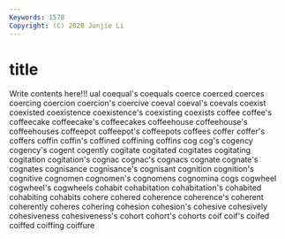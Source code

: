 ```yaml
---
Keywords: 1578
Copyright: (C) 2020 Junjie Li
---
```


# title

Write contents here!!!
ual
coequal's 
coequals 
coerce 
coerced 
coerces 
coercing 
coercion 
coercion's 
coercive 
coeval
coeval's 
coevals 
coexist 
coexisted 
coexistence 
coexistence's 
coexisting 
coexists 
coffee 
coffee's
coffeecake 
coffeecake's 
coffeecakes 
coffeehouse 
coffeehouse's 
coffeehouses 
coffeepot 
coffeepot's 
coffeepots 
coffees
coffer 
coffer's 
coffers 
coffin 
coffin's 
coffined 
coffining 
coffins 
cog 
cog's
cogency 
cogency's 
cogent 
cogently 
cogitate 
cogitated 
cogitates 
cogitating 
cogitation 
cogitation's
cognac 
cognac's 
cognacs 
cognate 
cognate's 
cognates 
cognisance 
cognisance's 
cognisant 
cognition
cognition's 
cognitive 
cognomen 
cognomen's 
cognomens 
cognomina 
cogs 
cogwheel 
cogwheel's 
cogwheels
cohabit 
cohabitation 
cohabitation's 
cohabited 
cohabiting 
cohabits 
cohere 
cohered 
coherence 
coherence's
coherent 
coherently 
coheres 
cohering 
cohesion 
cohesion's 
cohesive 
cohesively 
cohesiveness 
cohesiveness's
cohort 
cohort's 
cohorts 
coif 
coif's 
coifed 
coiffed 
coiffing 
coiffure 
